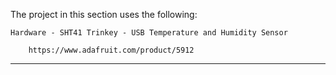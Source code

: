 

The project in this section uses the following:

    Hardware - SHT41 Trinkey - USB Temperature and Humidity Sensor
       
        https://www.adafruit.com/product/5912

---------------------------------------------------------
